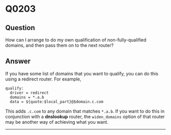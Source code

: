Q0203
=====

Question
--------

How can I arrange to do my own qualification of non-fully-qualified
domains, and then pass them on to the next router?

Answer
------

If you have some list of domains that you want to qualify, you can do
this using a redirect router. For example,

    qualify:
      driver = redirect
      domains = *.a.b
      data = ${quote:$local_part}@$domain.c.com

This adds `.c.com` to any domain that matches `*.a.b`. If you want to do
this in conjunction with a **dnslookup** router, the `widen_domains`
option of that router may be another way of achieving what you want.

* * * * *
